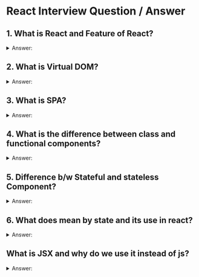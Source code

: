 # React Interview Question / Answer

## 1. What is React and Feature of React?

<details>

<summary>Answer:</summary>

<p>React is a JavaScript library that helps you build user interfaces for your websites or web applications. Think of it as a set of tools that make it easier for you to create interactive and dynamic elements on your web pages. </p>

<h3>features of React:</h3>

1. <b>Component-Based:</b> React divides your web page into smaller building blocks called components. These components are like puzzle pieces that you can put together to create a complete picture. Each component can have its own logic and behavior, making it easier to manage and reuse code.

2. <b>Virtual DOM:</b> React uses something called a Virtual DOM (Document Object Model) to keep track of changes in your components. When something in your component changes, React doesn't immediately update the actual webpage. Instead, it updates the Virtual DOM first, and then figures out the most efficient way to update the real DOM. This makes your web app faster and more efficient.

3. <b>Declarative Syntax:</b> In React, you describe what you want your user interface to look like in a simple and declarative way. You tell React how you want things to be, and it takes care of updating the actual interface for you. This is different from the traditional way of web development where you might have had to worry about each small change.

4. <b>Reusability</b> Since React encourages you to break your interface into components, you can reuse these components across different parts of your website. This saves you time and helps maintain consistency in your design and functionality.

5. <b>One-Way Data Flow:</b> React follows a one-way data flow, which means that the data flows in a single direction: from parent components to child components. This makes it easier to understand how data changes and where those changes are coming from.

6. <b>JSX:</b> JSX is a syntax extension for JavaScript that React uses. It allows you to write HTML-like code within your JavaScript, making it easier to visualize how your components will look in the browser.

Overall, React simplifies the process of building dynamic and interactive web interfaces by breaking down your webpage into smaller reusable parts and efficiently managing updates to the user interface. 
</details>

## 2. What is Virtual DOM?

<details>
   <summary>Answer:</summary>

Imagine you have a real-world painting and a copy of that painting. You want to make changes to the copy without affecting the original. The Virtual DOM in React is like that copy of the painting.

In web development, the browser's "DOM" (Document Object Model) represents the structure of a webpage. When you use React, instead of directly changing the real DOM, React creates a Virtual DOM, which is a lightweight copy of the actual DOM.

When you make changes to your React components, these changes are first applied to the Virtual DOM. React then compares the Virtual DOM with the real DOM to figure out what parts of the actual DOM need to be updated. This comparison process is much faster than directly updating the real DOM every time you make a change.

So, think of the Virtual DOM as a smart assistant that helps React update the webpage efficiently. It's like making changes on a sketch before updating the actual painting, making the whole process smoother and faster.

</details>

## 3. What is SPA?

<details>
    <summary>Answer:</summary>
    
An SPA, which stands for "Single Page Application," is a type of website that loads and displays all its content on a single web page. Traditional websites often load new pages when you click on links, which can make them a bit slower as the whole page needs to reload.

But with SPAs, things work differently. When you interact with a button or a link in an SPA, only the necessary parts of the page get updated or replaced, without needing to reload the entire page. This makes SPAs feel faster and more responsive, similar to using a desktop application.

</details>

## 4. What is the difference between class and functional components?

<details>
  <summary>Answer:</summary>
    <table width="100%">
      <tr>
         <th>Aspect</th>
         <th>Class Components</th>
         <th>Functional Components</th>
      </tr>
      <tr>
         <td>Definition</td>
         <td>Defined using ES6 classes.</td>
         <td>Defined as JavaScript functions.</td>     
      </tr>
     <tr>
        <td>State Management</td>
        <td>Can have local state using <code>this.state.</code></td>
        <td>Use the <code>useState</code> hook for state.</td>     
     </tr>
     <tr>
        <td>Lifecycle Methods</td>
        <td>Use lifecycle methods like <code>componentDidMount</code>, etc.</td>
        <td>Use the <code>useEffect</code> hook.</td>     
     </tr>
     <tr>
        <td>Syntax</td>
        <td>More verbose and requires binding of event handlers.</td>
        <td>Simpler syntax and no binding needed.</td>     
     </tr>
     <tr>
        <td>Performance</td>
        <td>Slightly heavier due to JavaScript classes.</td>
        <td>Lighter weight, potentially better performance.</td>     
     </tr>
     <tr>
        <td>Reusability</td>
        <td>More complex to reuse logic.</td>
        <td>Easier to reuse through custom hooks.</td>     
     </tr>
     <tr>
        <td>Context and Refs</td>
        <td>Easier access to <code>this.context</code> and refs.</td>
        <td>No <code>this.context</code> and refs, but can use <code>useRef</code>.</td>     
     </tr>
     <tr>
        <td>Learning Curve</td>
        <td>Can be steeper, especially for beginners.</td>
        <td>Generally easier for beginners to grasp.</td>     
     </tr>
     <tr>
        <td>Modern React Practices</td>
        <td>Not fully aligned with modern React practices.</td>
        <td>More aligned with modern practices.</td>     
     </tr>
   </table>

</details>

## 5. Difference b/w Stateful and stateless Component?

<details>
    <summary>Answer:</summary>

<table width="100%">
      <tr>
         <th>Aspect</th>
         <th>Stateful Components</th>
         <th>Stateless Components</th>
      </tr>
      <tr>
         <td>State Management</td>
         <td>Manage their own state using <code>this.state</code>.</td>
         <td>Receive data and display it, no internal state.</td>     
      </tr>
     <tr>
        <td>Purpose</td>
        <td>Used for dynamic behavior and interaction.</td>
        <td>Used for displaying UI without complex logic.</td>     
     </tr>
     <tr>
        <td>Functional Type</td>
        <td>Class components.</td>
        <td>Function components (using <code>function</code> keyword).</td>     
     </tr>
     <tr>
        <td>Lifecycle Methods</td>
        <td>Have access to lifecycle methods like <code>componentDidMount</code>, <code>componentDidUpdate</code>, etc.</td>
        <td>No lifecycle methods until React 16.8.</td>     
     </tr>
     <tr>
        <td>Reusability</td>
        <td>Slightly less reusable due to internal state.</td>
        <td>Highly reusable as they don't hold internal state.</td>     
     </tr>
     <tr>
        <td>Performance</td>
        <td>Can have some impact on performance due to state updates.</td>
        <td>Generally better for performance as they don't manage state.</td>     
     </tr>
        
   </table>

</details>

## 6. What does mean by state and its use in react?

<details>
    <summary>Answer:</summary>
In the context of web development and React JS, "state" refers to the data that a component holds and manages. Think of it as the current condition or information that a component keeps track of.

<br/>

Imagine you're building a to-do list app using React. The state would be where you keep track of the list of tasks. Let's break it down:

1. <b>State:</b> Think of it as a container within a React component that holds data. This data can be anything you want, like numbers, text, arrays, or objects.

2. <b>Usage:</b> When your app needs to display dynamic information that can change over time, you use state. For instance, in the to-do list app, the list of tasks can change as you add or complete tasks.


In summary, state in React helps your components manage and remember data that can change as your app runs. It's a fundamental concept that allows your app to be interactive and responsive to user actions. 
</details>

## What is JSX and why do we use it instead of js?
<details>
    <summary>Answer:</summary>
JSX stands for "JavaScript XML." It's a special syntax that you use in React to describe what the user interface should look like. It might look a bit like HTML, but it's actually a mix of JavaScript and XML-like code.

<b>why we use JSX in React:</b>

1. <b>Readability:</b> JSX makes your code more readable and understandable. It closely resembles the actual UI you want to create, which makes it easier to visualize and work with.

2. <b>Familiarity:</b> If you've worked with HTML before, JSX will feel somewhat familiar. This makes it easier for web developers to transition into React.

3. <b>Components:</b> In React, you build your UI using components. JSX makes it simple to define these components by writing HTML-like code.

4. <b>JavaScript Integration:</b> JSX allows you to embed JavaScript expressions directly within the markup. This dynamic nature lets you generate dynamic content and interact with data easily.

5. <b>Performance:</b> Under the hood, JSX gets compiled to regular JavaScript by tools like Babel. This compiled code is optimized for better performance, making your app run faster.

6. <b>Tooling:</b> JSX is well-supported by development tools and extensions, which can help catch errors and provide useful hints as you code.


</details>


